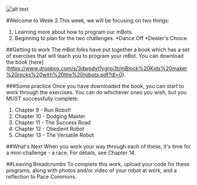 ![alt text](https://i.ytimg.com/vi/kiO8VYpIGsw/maxresdefault.jpg)

#Welcome to Week 2
This week, we will be focusing on two things:

1. Learning more about how to program our mBots.
2. Beginning to plan for the two challenges.
   *Dance Off
   *Dealer's Choice

##Getting to work
The mBot folks have put together a book which has a set of exercises that will teach you to program your mBot.
You can download the book [here] (https://www.dropbox.com/s/3dwpdyt1ygrpi3t/mBlock%20Kids%20maker%20rocks%20with%20the%20robots.pdf?dl=0).

###Some practice
Once you have downloaded the book, you can start to work through the exercises.
You can do whichever ones you wish, but you MUST successfully complete:
  1. Chapter 9 - Run Robot!
  2. Chapter 10 - Dodging Master
  3. Chapter 11 - The Success Road
  4. Chapter 12 - Obedient Robot
  5. Chapter 13 - The Versatile Robot

##What's Next
When you work your way through each of these, it's time for a mini-challenge - a race.
For details, see Chapter 14.

##Leaving Breadcrumbs
To complete this work, upload your code for these programs, along with photos and/or video of your robot at work, and a reflection to Pace Commons.
